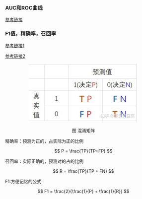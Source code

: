 ### AUC和ROC曲线

<a href='https://www.zhihu.com/question/39840928' target='_blank'>参考链接</a>


### F1值，精确率，召回率

<a href='https://zhuanlan.zhihu.com/p/166022017' target='_blank'>参考链接1</a>

<a href='https://zhuanlan.zhihu.com/p/97870600' target='_blank'>参考链接2</a>


<div align=center>
<img src='img/2020-3-15-评估标准/混淆矩阵.jpg' width=70% alt='面试/img/2020-3-15-评估标准/混淆矩阵.jpg'>
<p>图 混淆矩阵</p>
</div>

精确率：预测为正的，占实际为正的比例

$$
P = \frac{TP}{TP+FP}
$$

召回率：实际正确的，预测对的占的比例

$$
R = \frac{TP}{TP + FN}
$$

F1:方便记忆的公式

$$
F1 = \frac{2}{\frac{1}{P} + \frac{1}{R}}
$$